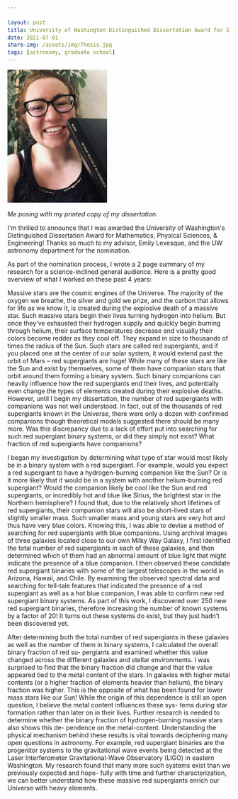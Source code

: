 ```yaml
---

layout: post
title: University of Washington Distinguished Dissertation Award for STEM
date: 2021-07-01
share-img: /assets/img/Thesis.jpg
tags: [astronomy, graduate school]
---
```


![Thesis](/assets/img/Thesis.jpg)

_Me posing with my printed copy of my dissertation._

I'm thrilled to announce that I was awarded the University of Washington's Distinguished Dissertation Award for Mathematics, Physical Sciences, & Engineering! Thanks so much to my advisor, Emily Levesque, and the UW astronomy department for the nomination.

As part of the nomination process, I wrote a 2 page summary of my research for a science-inclined general audience. Here is a pretty good overview of what I worked on these past 4 years:

Massive stars are the cosmic engines of the Universe. The majority of the oxygen we breathe, the silver and gold we prize, and the carbon that allows for life as we know it, is created during the explosive death of a massive star. Such massive stars begin their lives turning hydrogen into helium. But once they’ve exhausted their hydrogen supply and quickly begin burning through helium, their surface temperatures decrease and visually their colors become redder as they cool off. They expand in size to thousands of times the radius of the Sun. Such stars are called red supergiants, and if you placed one at the center of our solar system, it would extend past the orbit of Mars – red supergiants are huge! While many of these stars are like the Sun and exist by themselves, some of them have companion stars that orbit around them forming a binary system. Such binary companions can heavily influence how the red supergiants end their lives, and potentially even change the types of elements created during their explosive deaths. However, until I begin my dissertation, the number of red supergiants with companions was not well understood. In fact, out of the thousands of red supergiants known in the Universe, there were only a dozen with confirmed companions though theoretical models suggested there should be many more. Was this discrepancy due to a lack of effort put into searching for such red supergiant binary systems, or did they simply not exist? What fraction of red supergiants have companions?

I began my investigation by determining what type of star would most likely be in a binary system with a red supergiant. For example, would you expect a red supergiant to have a hydrogen-burning companion like the Sun? Or is it more likely that it would be in a system with another helium-burning red supergiant? Would the companion likely be cool like the Sun and red supergiants, or incredibly hot and blue like Sirius, the brightest star in the Northern hemisphere? I found that, due to the relatively short lifetimes of red supergiants, their companion stars will also be short-lived stars of slightly smaller mass. Such smaller mass and young stars are very hot and thus have very blue colors. Knowing this, I was able to devise a method of searching for red supergiants with blue companions. Using archival images of three galaxies located close to our own Milky Way Galaxy, I first identified the total number of red supergiants in each of these galaxies, and then determined which of them had an abnormal amount of blue light that might indicate the presence of a blue companion. I then observed these candidate red supergiant binaries with some of the largest telescopes in the world in Arizona, Hawaii, and Chile. By examining the observed spectral data and searching for tell-tale features that indicated the presence of a red supergiant as well as a hot blue companion, I was able to confirm new red supergiant binary systems. As part of this work, I discovered over 250 new red supergiant binaries, therefore increasing the number of known systems by a factor of 20! It turns out these systems do exist, but they just hadn’t been discovered yet.

After determining both the total number of red supergiants in these galaxies as well as the number of them in binary systems, I calculated the overall binary fraction of red su- pergiants and examined whether this value changed across the different galaxies and stellar environments. I was surprised to find that the binary fraction did change and that the value appeared tied to the metal content of the stars. In galaxies with higher metal contents (or a higher fraction of elements heavier than helium), the binary fraction was higher. This is the opposite of what has been found for lower mass stars like our Sun! While the origin of this dependence is still an open question, I believe the metal content influences these sys- tems during star formation rather than later on in their lives. Further research is needed to determine whether the binary fraction of hydrogen-burning massive stars also shows this de- pendence on the metal-content. Understanding the physical mechanism behind these results is vital towards deciphering many open questions in astronomy. For example, red supergiant binaries are the progenitor systems to the gravitational wave events being detected at the Laser Interferometer Gravitational-Wave Observatory (LIGO) in eastern Washington. My research found that many more such systems exist than we previously expected and hope- fully with time and further characterization, we can better understand how these massive red supergiants enrich our Universe with heavy elements.
